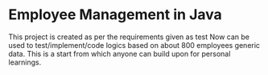 # Employee Management in Java
This project is created as per the requirements given as test
Now can be used to test/implement/code logics based on about 800 employees generic data.
This is a start from which anyone can build upon for personal learnings.
